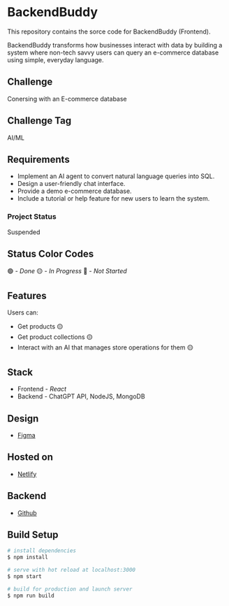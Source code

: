 # BackendBuddy
This repository contains the sorce code for BackendBuddy (Frontend).

BackendBuddy transforms how businesses interact with data by building a system where non-tech savvy users can query an e-commerce database using simple, everyday language.

## Challenge
Conersing with an E-commerce database

## Challenge Tag
AI/ML

## Requirements
- Implement an AI agent to convert natural language queries into SQL.
- Design a user-friendly chat interface.
- Provide a demo e-commerce database.
- Include a tutorial or help feature for new users to learn the system.

### Project Status
Suspended

## Status Color Codes
🟢 - _Done_
🟡 - _In Progress_
🔴 - _Not Started_

## Features
Users can:
- Get products 🟡
- Get product collections 🟡
- Interact with an AI that manages store operations for them 🟡

## Stack
- Frontend - _React_
- Backend - ChatGPT API, NodeJS, MongoDB

## Design
- [Figma](https://www.figma.com/file/D7EuKPPj18bOSPEZF13WIo/Design-Task?type=design&t=5Lknrjv9GxtNPkTA-6)

## Hosted on
- [Netlify](https://backendbuddy.netlify.app/)

## Backend
- [Github](https://github.com/ty-codes/backendbuddy-backend)

## Build Setup

```bash
# install dependencies
$ npm install

# serve with hot reload at localhost:3000
$ npm start

# build for production and launch server
$ npm run build

```


